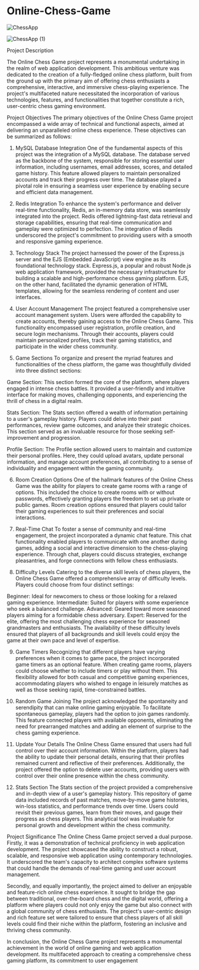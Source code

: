  # Online-Chess-Game


 ![ChessApp](https://github.com/uveshAhmad/Online-Chess-Game/assets/115268659/461fb7c7-4f54-4c62-b8ac-f005c35f4d35)

 ![ChessApp (1)](https://github.com/uveshAhmad/Online-Chess-Game/assets/115268659/cd0fb4ac-1126-4b1b-8341-ce8de477639a)


Project Description 


The Online Chess Game project represents a monumental undertaking in the realm of web application development. This ambitious venture was dedicated to the creation of a fully-fledged online chess platform, built from the ground up with the primary aim of offering chess enthusiasts a comprehensive, interactive, and immersive chess-playing experience. The project's multifaceted nature necessitated the incorporation of various technologies, features, and functionalities that together constitute a rich, user-centric chess gaming environment.

Project Objectives
The primary objectives of the Online Chess Game project encompassed a wide array of technical and functional aspects, aimed at delivering an unparalleled online chess experience. These objectives can be summarized as follows:

1. MySQL Database Integration
One of the fundamental aspects of this project was the integration of a MySQL database. The database served as the backbone of the system, responsible for storing essential user information, including usernames, email addresses, scores, and detailed game history. This feature allowed players to maintain personalized accounts and track their progress over time. The database played a pivotal role in ensuring a seamless user experience by enabling secure and efficient data management.

2. Redis Integration
To enhance the system's performance and deliver real-time functionality, Redis, an in-memory data store, was seamlessly integrated into the project. Redis offered lightning-fast data retrieval and storage capabilities, ensuring that real-time communication and gameplay were optimized to perfection. The integration of Redis underscored the project's commitment to providing users with a smooth and responsive gaming experience.

3. Technology Stack
The project harnessed the power of the Express.js server and the EJS (Embedded JavaScript) view engine as its foundational technology stack. Express.js, a popular and robust Node.js web application framework, provided the necessary infrastructure for building a scalable and high-performance chess gaming platform. EJS, on the other hand, facilitated the dynamic generation of HTML templates, allowing for the seamless rendering of content and user interfaces.

4. User Account Management
The project featured a comprehensive user account management system. Users were afforded the capability to create accounts, thereby gaining access to the Online Chess Game. This functionality encompassed user registration, profile creation, and secure login mechanisms. Through their accounts, players could maintain personalized profiles, track their gaming statistics, and participate in the wider chess community.

5. Game Sections
To organize and present the myriad features and functionalities of the chess platform, the game was thoughtfully divided into three distinct sections:

Game Section: This section formed the core of the platform, where players engaged in intense chess battles. It provided a user-friendly and intuitive interface for making moves, challenging opponents, and experiencing the thrill of chess in a digital realm.

Stats Section: The Stats section offered a wealth of information pertaining to a user's gameplay history. Players could delve into their past performances, review game outcomes, and analyze their strategic choices. This section served as an invaluable resource for those seeking self-improvement and progression.

Profile Section: The Profile section allowed users to maintain and customize their personal profiles. Here, they could upload avatars, update personal information, and manage account preferences, all contributing to a sense of individuality and engagement within the gaming community.

6. Room Creation Options
One of the hallmark features of the Online Chess Game was the ability for players to create game rooms with a range of options. This included the choice to create rooms with or without passwords, effectively granting players the freedom to set up private or public games. Room creation options ensured that players could tailor their gaming experiences to suit their preferences and social interactions.

7. Real-Time Chat
To foster a sense of community and real-time engagement, the project incorporated a dynamic chat feature. This chat functionality enabled players to communicate with one another during games, adding a social and interactive dimension to the chess-playing experience. Through chat, players could discuss strategies, exchange pleasantries, and forge connections with fellow chess enthusiasts.

8. Difficulty Levels
Catering to the diverse skill levels of chess players, the Online Chess Game offered a comprehensive array of difficulty levels. Players could choose from four distinct settings:

Beginner: Ideal for newcomers to chess or those looking for a relaxed gaming experience.
Intermediate: Suited for players with some experience who seek a balanced challenge.
Advanced: Geared toward more seasoned players aiming for a formidable chess adversary.
Expert: Reserved for the elite, offering the most challenging chess experience for seasoned grandmasters and enthusiasts.
The availability of these difficulty levels ensured that players of all backgrounds and skill levels could enjoy the game at their own pace and level of expertise.

9. Game Timers
Recognizing that different players have varying preferences when it comes to game pace, the project incorporated game timers as an optional feature. When creating game rooms, players could choose whether to include timers or play without them. This flexibility allowed for both casual and competitive gaming experiences, accommodating players who wished to engage in leisurely matches as well as those seeking rapid, time-constrained battles.

10. Random Game Joining
The project acknowledged the spontaneity and serendipity that can make online gaming enjoyable. To facilitate spontaneous gameplay, players had the option to join games randomly. This feature connected players with available opponents, eliminating the need for prearranged matches and adding an element of surprise to the chess gaming experience.

11. Update Your Details
The Online Chess Game ensured that users had full control over their account information. Within the platform, players had the ability to update their personal details, ensuring that their profiles remained current and reflective of their preferences. Additionally, the project offered the option to delete user accounts, providing users with control over their online presence within the chess community.

12. Stats Section
The Stats section of the project provided a comprehensive and in-depth view of a user's gameplay history. This repository of game data included records of past matches, move-by-move game histories, win-loss statistics, and performance trends over time. Users could revisit their previous games, learn from their moves, and gauge their progress as chess players. This analytical tool was invaluable for personal growth and development within the chess community.

Project Significance
The Online Chess Game project served a dual purpose. Firstly, it was a demonstration of technical proficiency in web application development. The project showcased the ability to construct a robust, scalable, and responsive web application using contemporary technologies. It underscored the team's capacity to architect complex software systems that could handle the demands of real-time gaming and user account management.

Secondly, and equally importantly, the project aimed to deliver an enjoyable and feature-rich online chess experience. It sought to bridge the gap between traditional, over-the-board chess and the digital world, offering a platform where players could not only enjoy the game but also connect with a global community of chess enthusiasts. The project's user-centric design and rich feature set were tailored to ensure that chess players of all skill levels could find their niche within the platform, fostering an inclusive and thriving chess community.

In conclusion, the Online Chess Game project represents a monumental achievement in the world of online gaming and web application development. Its multifaceted approach to creating a comprehensive chess gaming platform, its commitment to user engagement
